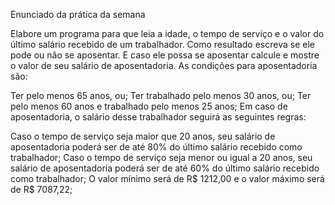 Enunciado da prática da semana

Elabore um programa para que leia a idade, o tempo de serviço e o valor do último salário recebido de um trabalhador. Como resultado escreva se ele pode ou não se aposentar. E caso ele possa se aposentar calcule e mostre o valor de seu salário de aposentadoria.
As condições para aposentadoria são:

Ter pelo menos 65 anos, ou;
Ter trabalhado pelo menos 30 anos, ou;
Ter pelo menos 60 anos e trabalhado pelo menos 25 anos;
Em caso de aposentadoria, o salário desse trabalhador seguirá as seguintes regras:

Caso o tempo de serviço seja maior que 20 anos, seu salário de aposentadoria poderá ser de até 80% do último salário recebido como trabalhador;
Caso o tempo de serviço seja menor ou igual a 20 anos, seu salário de aposentadoria poderá ser de até 60% do último salário recebido como trabalhador;
O valor mínimo será de R$ 1212,00 e o valor máximo será de R$ 7087,22;